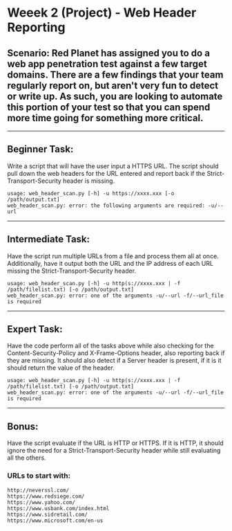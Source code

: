 # Weeek 2 (Project) - Web Header Reporting

## Scenario: Red Planet has assigned you to do a web app penetration test against a few target domains. There are a few findings that your team regularly report on, but aren't very fun to detect or write up. As such, you are looking to automate this portion of your test so that you can spend more time going for something more critical. 

---
## Beginner Task: 
Write a script that will have the user input a HTTPS URL. The script should pull down the web headers for the URL entered and report back if the Strict-Transport-Security header is missing. 

```
usage: web_header_scan.py [-h] -u https://xxxx.xxx [-o /path/output.txt]
web_header_scan.py: error: the following arguments are required: -u/--url
```
---
## Intermediate Task: 
Have the script run multiple URLs from a file and process them all at once. Additionally, have it output both the URL and the IP address of each URL missing the Strict-Transport-Security header.

```
usage: web_header_scan.py [-h] -u http(s://xxxx.xxx | -f /path/filelist.txt) [-o /path/output.txt]
web_header_scan.py: error: one of the arguments -u/--url -f/--url_file is required
```

---
## Expert Task: 
Have the code perform all of the tasks above while also checking for the Content-Security-Policy and X-Frame-Options header, also reporting back if they are missing. It should also detect if a Server header is present, if it is it should return the value of the header.

```
usage: web_header_scan.py [-h] -u http(s://xxxx.xxx | -f /path/filelist.txt) [-o /path/output.txt]
web_header_scan.py: error: one of the arguments -u/--url -f/--url_file is required
```

---
## Bonus: 
Have the script evaluate if the URL is HTTP or HTTPS. If it is HTTP, it should ignore the need for a Strict-Transport-Security header while still evaluating all the others.

### URLs to start with:
```
http://neverssl.com/
https://www.redsiege.com/
https://www.yahoo.com/
https://www.usbank.com/index.html
https://www.sidretail.com/
https://www.microsoft.com/en-us
```